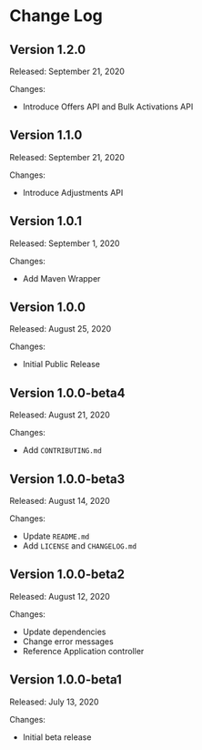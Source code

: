 # Change Log

## Version 1.2.0

Released: September 21, 2020

Changes:

* Introduce Offers API and Bulk Activations API

## Version 1.1.0

Released: September 21, 2020

Changes:

* Introduce Adjustments API

## Version 1.0.1

Released: September 1, 2020

Changes:

* Add Maven Wrapper

## Version 1.0.0

Released: August 25, 2020

Changes:

* Initial Public Release

## Version 1.0.0-beta4

Released: August 21, 2020

Changes:

* Add `CONTRIBUTING.md`

## Version 1.0.0-beta3

Released: August 14, 2020

Changes:

* Update `README.md`
* Add `LICENSE` and `CHANGELOG.md`

## Version 1.0.0-beta2

Released: August 12, 2020

Changes:

* Update dependencies
* Change error messages
* Reference Application controller

## Version 1.0.0-beta1

Released: July 13, 2020

Changes:

* Initial beta release